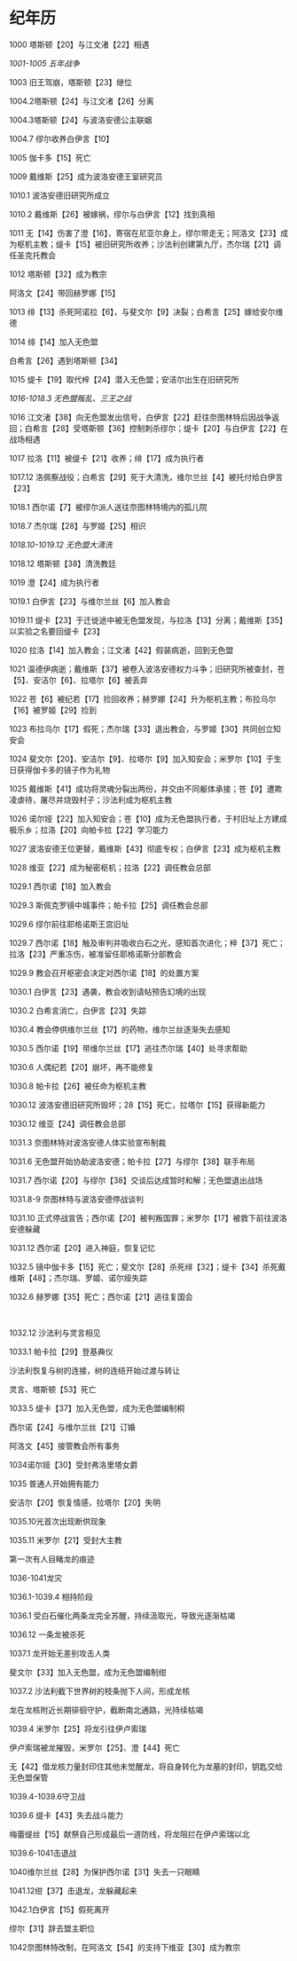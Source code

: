 # 纪年历

1000 塔斯顿【20】与江文渚【22】相遇

*1001-1005 五年战争*

1003 旧王驾崩，塔斯顿【23】继位

1004.2塔斯顿【24】与江文渚【26】分离

1004.3塔斯顿【24】与波洛安德公主联姻

1004.7 缪尔收养白伊言【10】

1005 伽卡多【15】死亡

1009 戴维斯【25】成为波洛安德王室研究员

1010.1 波洛安德旧研究所成立

1010.2 戴维斯【26】被嫁祸，缪尔与白伊言【12】找到真相

1011 无【14】伤害了澄【16】，寄宿在尼亚尔身上，缪尔带走无；阿洛文【23】成为枢机主教；缇卡【15】被旧研究所收养；沙法利创建第九厅，杰尔瑞【21】调任圣克托教会

1012 塔斯顿【32】成为教宗

阿洛文【24】带回赫罗娜【15】

1013 绯【13】杀死阿诺拉【6】，与斐文尔【9】决裂；白希言【25】嫁给安尔维德

1014 绯【14】加入无色盟

白希言【26】遇到塔斯顿【34】

1015 缇卡【19】取代梓【24】潜入无色盟；安洁尔出生在旧研究所

*1016-1018.3 无色盟叛乱、三王之战*

1016 江文渚【38】向无色盟发出信号，白伊言【22】赶往奈图林特后因战争返回；白希言【28】受塔斯顿【36】控制刺杀缪尔；缇卡【20】与白伊言【22】在战场相遇

1017 拉洛【11】被缇卡【21】收养；绯【17】成为执行者

1017.12 洛佩察战役；白希言【29】死于大清洗，维尔兰丝【4】被托付给白伊言【23】

1018.1 西尔诺【7】被缪尔派人送往奈图林特境内的孤儿院

1018.7 杰尔瑞【28】与罗姬【25】相识

*1018.10-1019.12 无色盟大清洗*

1018.12  塔斯顿【38】清洗教廷

1019 澄【24】成为执行者

1019.1 白伊言【23】与维尔兰丝【6】加入教会

1019.11 缇卡【23】于迁徙途中被无色盟发现，与拉洛【13】分离；戴维斯【35】以实验之名要回缇卡【23】

1020 拉洛【14】加入教会；江文渚【42】假装病逝，回到无色盟

1021 温德伊病逝；戴维斯【37】被卷入波洛安德权力斗争；旧研究所被查封，苍【5】、安洁尔【6】、拉塔尔【6】被丢弃

1022 苍【6】被纪若【17】捡回收养；赫罗娜【24】升为枢机主教；布拉乌尔【16】被罗姬【29】捡到

1023 布拉乌尔【17】假死；杰尔瑞【33】退出教会，与罗姬【30】共同创立知安会

1024 斐文尔【20】、安洁尔【9】、拉塔尔【9】加入知安会；米罗尔【10】于生日获得伽卡多的镜子作为礼物

1025 戴维斯【41】成功将灵魂分裂出两份，并交由不同躯体承接；苍【9】遭欺凌虐待，屠尽并烧毁村子；沙法利成为枢机主教

1026 诺尔娅【22】加入知安会；苍【10】成为无色盟执行者，于村旧址上方建成极乐乡；拉洛【20】向帕卡拉【22】学习能力

1027 波洛安德王位更替，戴维斯【43】彻底专权；白伊言【23】成为枢机主教

1028 维亚【22】成为秘密枢机；拉洛【22】调任教会总部

1029.1 西尔诺【18】加入教会

1029.3 斯佩克罗镜中城事件；帕卡拉【25】调任教会总部

1029.6 缪尔前往耶格诺斯王宫旧址

1029.7 西尔诺【18】触及审判并吸收白石之光，感知首次进化；梓【37】死亡；拉洛【23】严重冻伤，被准留任耶格诺斯分部教会

1029.9 教会召开枢密会决定对西尔诺【18】的处置方案

1030.1 白伊言【23】遇袭，教会收到请帖预告幻境的出现

1030.2 白希言消亡，白伊言【23】失踪

1030.4 教会停供维尔兰丝【17】的药物，维尔兰丝逐渐失去感知

1030.5 西尔诺【19】带维尔兰丝【17】逃往杰尔瑞【40】处寻求帮助

1030.6 人偶纪若【20】崩坏，再不能修复

1030.8 帕卡拉【26】被任命为枢机主教

1030.12 波洛安德旧研究所毁坏；28【15】死亡，拉塔尔【15】获得新能力

1030.12 维亚【24】调任教会总部

1031.3 奈图林特对波洛安德人体实验宣布制裁

1031.6 无色盟开始协助波洛安德；帕卡拉【27】与缪尔【38】联手布局

1031.7 西尔诺【20】与缪尔【38】交谈后达成暂时和解；无色盟退出战场

1031.8-9 奈图林特与波洛安德停战谈判

1031.10 正式停战宣告；西尔诺【20】被判叛国罪；米罗尔【17】被救下前往波洛安德躲藏

1031.12 西尔诺【20】进入神庭，恢复记忆

1032.5 镜中伽卡多【15】死亡；斐文尔【28】杀死绯【32】；缇卡【34】杀死戴维斯【48】；杰尔瑞、罗姬、诺尔娅失踪

1032.6 赫罗娜【35】死亡；西尔诺【21】逃往复国会


<br>

1032.12 沙法利与灵言相见

1033.1 帕卡拉【29】登基典仪

沙法利恢复与树的连接，树的连结开始过渡与转让

灵言、塔斯顿【53】死亡

1033.5 缇卡【37】加入无色盟，成为无色盟编制桐

西尔诺【24】与维尔兰丝【21】订婚

阿洛文【45】接管教会所有事务

1034诺尔娅【30】受封弗洛里塔女爵

1035 普通人开始拥有能力

安洁尔【20】恢复情感，拉塔尔【20】失明

1035.10光首次出现断供现象

1035.11 米罗尔【21】受封大主教

第一次有人目睹龙的痕迹

1036-1041龙灾

1036.1-1039.4 相持阶段

1036.1 受白石催化两条龙完全苏醒，持续汲取光，导致光逐渐枯竭

1036.12 一条龙被杀死

1037.1 龙开始无差别攻击人类

斐文尔【33】加入无色盟，成为无色盟编制绀

1037.2 沙法利截下世界树的枝条抛下人间，形成龙核

龙在龙核附近长期徘徊守护，截断南北通路，光持续枯竭

1039.4 米罗尔【25】将龙引往伊卢索瑞

伊卢索瑞被龙摧毁，米罗尔【25】、澄【44】死亡

无【42】借龙核力量封印住其他未觉醒龙，将自身转化为龙墓的封印，钥匙交给无色盟保管

1039.4-1039.6守卫战

1039.6 缇卡【43】失去战斗能力

梅蕾缇丝【15】献祭自己形成最后一道防线，将龙阻拦在伊卢索瑞以北

1039.6-1041击退战

1040维尔兰丝【28】为保护西尔诺【31】失去一只眼睛

1041.12绀【37】击退龙，龙躲藏起来

1042.1白伊言【15】假死离开

缪尔【31】辞去盟主职位

1042奈图林特改制，在阿洛文【54】的支持下维亚【30】成为教宗
